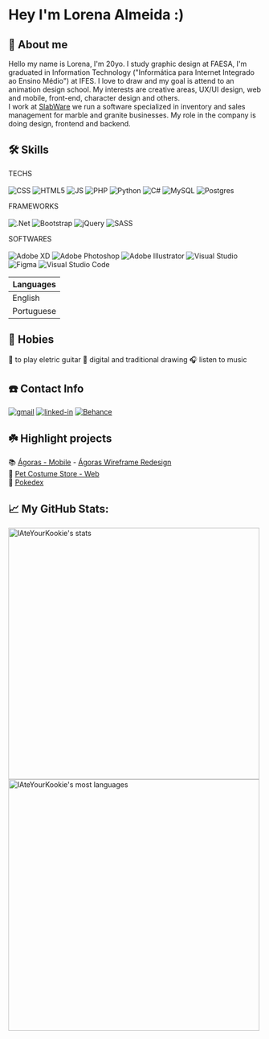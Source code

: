 # Hey I'm Lorena Almeida :)

## 🌼 About me
 Hello my name is Lorena, I'm 20yo. I study graphic design at FAESA, I'm graduated in Information Technology ("Informática para Internet Integrado ao Ensino Médio") at IFES. I love to draw and my goal is attend to an animation design school. My interests are creative areas, UX/UI design, web and mobile, front-end, character design and others.<br>
 I work at [SlabWare](https://slabware.com/) we run a software specialized in inventory and sales management for marble and granite businesses. My role in the company is doing design, frontend and backend.

## 🛠 Skills

TECHS <br><br>
![CSS](https://camo.githubusercontent.com/4a9a851b7d370a6008fb5b04aa1ace9aefbb3bf9b317e83e9ce3bc0afb170dce/68747470733a2f2f696d672e736869656c64732e696f2f62616467652f2d4353532d3243384542423f7374796c653d666f722d7468652d6261646765266c6f676f3d43535333266c6f676f436f6c6f723d637373)
![HTML5](https://img.shields.io/badge/html5-%23E34F26.svg?style=for-the-badge&logo=html5&logoColor=white)
![JS](https://camo.githubusercontent.com/278d4a5ee40c0c25aba2366d3c46d823e26be6cefbbf4f0469e00f8f230a7fc6/68747470733a2f2f696d672e736869656c64732e696f2f62616467652f2d4a6176615363726970742d3035313232413f7374796c653d666f722d7468652d6261646765266c6f676f3d4a415641534352495054266c6f676f436f6c6f723d6a617661736372697074)
![PHP](https://img.shields.io/badge/php-%23777BB4.svg?style=for-the-badge&logo=php&logoColor=white)
![Python](https://img.shields.io/badge/python-3670A0?style=for-the-badge&logo=python&logoColor=ffdd54)
![C#](https://img.shields.io/badge/c%23-%23239120.svg?style=for-the-badge&logo=c-sharp&logoColor=white)
![MySQL](https://img.shields.io/badge/mysql-%2300f.svg?style=for-the-badge&logo=mysql&logoColor=white)
![Postgres](https://img.shields.io/badge/postgres-%23316192.svg?style=for-the-badge&logo=postgresql&logoColor=white)

FRAMEWORKS <br><br>
![.Net](https://img.shields.io/badge/.NET-5C2D91?style=for-the-badge&logo=.net&logoColor=white)
![Bootstrap](https://img.shields.io/badge/bootstrap-%23563D7C.svg?style=for-the-badge&logo=bootstrap&logoColor=white)
![jQuery](https://img.shields.io/badge/jquery-%230769AD.svg?style=for-the-badge&logo=jquery&logoColor=white)
![SASS](https://img.shields.io/badge/SASS-hotpink.svg?style=for-the-badge&logo=SASS&logoColor=white)

SOFTWARES <br><br>
![Adobe XD](https://img.shields.io/badge/Adobe%20XD-470137?style=for-the-badge&logo=Adobe%20XD&logoColor=#FF61F6)
![Adobe Photoshop](https://img.shields.io/badge/adobe%20photoshop-%2331A8FF.svg?style=for-the-badge&logo=adobe%20photoshop&logoColor=white)
![Adobe Illustrator](https://img.shields.io/badge/adobe%20illustrator-%23FF9A00.svg?style=for-the-badge&logo=adobe%20illustrator&logoColor=white)
![Visual Studio](https://img.shields.io/badge/Visual%20Studio-5C2D91.svg?style=for-the-badge&logo=visual-studio&logoColor=white)
![Figma](https://img.shields.io/badge/figma-%23F24E1E.svg?style=for-the-badge&logo=figma&logoColor=white)
![Visual Studio Code](https://img.shields.io/badge/Visual%20Studio%20Code-0078d7.svg?style=for-the-badge&logo=visual-studio-code&logoColor=white)


|   Languages   |
|-----------|
|English| 
|Portuguese| 


## 🎊 Hobies
🎸 to play eletric guitar
🎨 digital and traditional drawing
🎧 listen to music

## ☎️ Contact Info
[![gmail](https://img.shields.io/badge/Gmail-D14836?style=for-the-badge&logo=Gmail&logoColor=white)](mailto:lorena2026@gmail.com)
[![linked-in](https://img.shields.io/badge/Linkedin-0077B5?style=for-the-badge&logo=LinkedIn&logoColor=white)](https://www.linkedin.com/in/lorena-almeida-bb6a1a1b4/)
[![Behance](https://img.shields.io/badge/Behance-1769ff?style=for-the-badge&logo=behance&logoColor=white)](https://www.behance.net/lorenaalmeida15)

## ☘️ Highlight projects
📚 [Ágoras - Mobile](https://github.com/IAteYourKookie/AgorasMovel) - [Ágoras Wireframe Redesign](https://www.behance.net/gallery/138669403/Agoras-Redesign-Mobile-UX-Design)
<br> 🐶 [Pet Costume Store - Web](https://github.com/IAteYourKookie/Fantasia_Pet)
<br> 🐉 [Pokedex](https://github.com/IAteYourKookie/pokedex)


## 📈 My GitHub Stats:

<p align="left">
<img width="500em" src="https://github-readme-stats.vercel.app/api?username=IAteYourKookie&show_icons=true&theme=vision-friendly-dark" alt="IAteYourKookie's stats"/>
<img width="500em" src="https://github-readme-stats.vercel.app/api/top-langs/?username=IAteYourKookie&layout=compact&theme=vision-friendly-dark" alt="IAteYourKookie's most languages"/>
</p>
